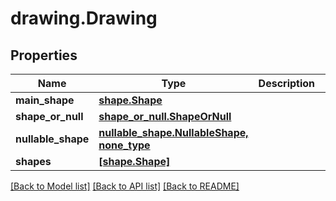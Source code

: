 # drawing.Drawing

## Properties
Name | Type | Description | Notes
------------ | ------------- | ------------- | -------------
**main_shape** | [**shape.Shape**](Shape.md) |  | [optional] 
**shape_or_null** | [**shape_or_null.ShapeOrNull**](ShapeOrNull.md) |  | [optional] 
**nullable_shape** | [**nullable_shape.NullableShape, none_type**](NullableShape.md) |  | [optional] 
**shapes** | [**[shape.Shape]**](Shape.md) |  | [optional] 

[[Back to Model list]](../README.md#documentation-for-models) [[Back to API list]](../README.md#documentation-for-api-endpoints) [[Back to README]](../README.md)


